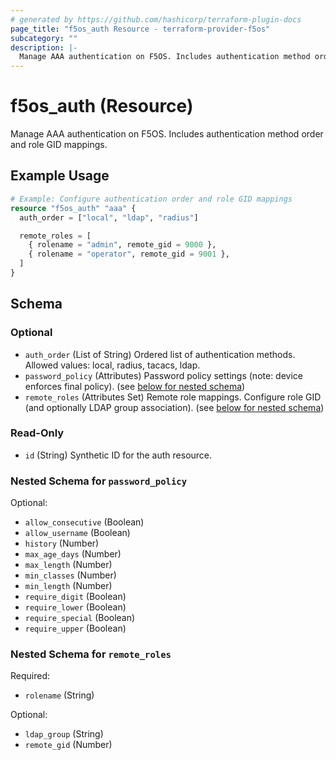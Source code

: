 ```yaml
---
# generated by https://github.com/hashicorp/terraform-plugin-docs
page_title: "f5os_auth Resource - terraform-provider-f5os"
subcategory: ""
description: |-
  Manage AAA authentication on F5OS. Includes authentication method order and role GID mappings.
---
```


# f5os_auth (Resource)

Manage AAA authentication on F5OS. Includes authentication method order and role GID mappings.

## Example Usage

```terraform
# Example: Configure authentication order and role GID mappings
resource "f5os_auth" "aaa" {
  auth_order = ["local", "ldap", "radius"]

  remote_roles = [
    { rolename = "admin", remote_gid = 9000 },
    { rolename = "operator", remote_gid = 9001 },
  ]
}
```

<!-- schema generated by tfplugindocs -->
## Schema

### Optional

- `auth_order` (List of String) Ordered list of authentication methods. Allowed values: local, radius, tacacs, ldap.
- `password_policy` (Attributes) Password policy settings (note: device enforces final policy). (see [below for nested schema](#nestedatt--password_policy))
- `remote_roles` (Attributes Set) Remote role mappings. Configure role GID (and optionally LDAP group association). (see [below for nested schema](#nestedatt--remote_roles))

### Read-Only

- `id` (String) Synthetic ID for the auth resource.

<a id="nestedatt--password_policy"></a>
### Nested Schema for `password_policy`

Optional:

- `allow_consecutive` (Boolean)
- `allow_username` (Boolean)
- `history` (Number)
- `max_age_days` (Number)
- `max_length` (Number)
- `min_classes` (Number)
- `min_length` (Number)
- `require_digit` (Boolean)
- `require_lower` (Boolean)
- `require_special` (Boolean)
- `require_upper` (Boolean)


<a id="nestedatt--remote_roles"></a>
### Nested Schema for `remote_roles`

Required:

- `rolename` (String)

Optional:

- `ldap_group` (String)
- `remote_gid` (Number)


